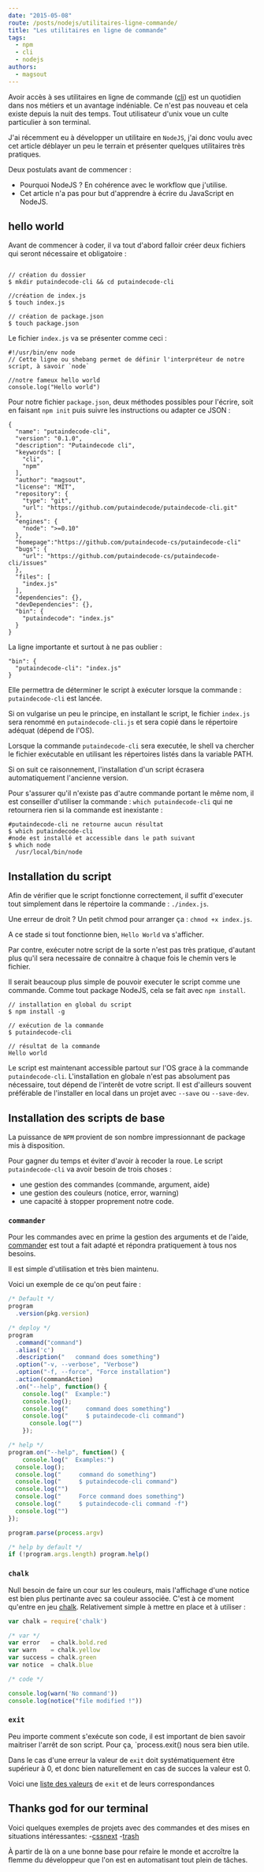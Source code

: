 ```yaml
---
date: "2015-05-08"
route: /posts/nodejs/utilitaires-ligne-commande/
title: "Les utilitaires en ligne de commande"
tags:
  - npm
  - cli
  - nodejs
authors:
  - magsout
---
```


Avoir accès à ses utilitaires en ligne de commande ([cli](https://en.wikipedia.org/wiki/Command-line_interface)) est un quotidien dans nos métiers et un avantage indéniable. Ce n'est pas nouveau et cela existe depuis la nuit des temps. Tout utilisateur
d'unix voue un culte particulier à son terminal.

J'ai récemment eu à développer un utilitaire en `NodeJS`, j'ai donc voulu avec cet article déblayer un peu le terrain
et présenter quelques utilitaires très pratiques.

Deux postulats avant de commencer :
- Pourquoi NodeJS ? En cohérence avec le workflow que j'utilise.
- Cet article n'a pas pour but d'apprendre à écrire du JavaScript en NodeJS.

## hello world

Avant de commencer à coder, il va tout d'abord falloir créer deux fichiers qui seront nécessaire et obligatoire :

```console

// création du dossier
$ mkdir putaindecode-cli && cd putaindecode-cli

//création de index.js
$ touch index.js

// création de package.json
$ touch package.json

```

Le fichier `index.js` va se présenter comme ceci :

```
#!/usr/bin/env node
// Cette ligne ou shebang permet de définir l'interpréteur de notre script, à savoir `node`

//notre fameux hello world
console.log("Hello world")

```

Pour notre fichier `package.json`, deux méthodes possibles pour l'écrire, soit en faisant `npm init` puis suivre les instructions ou adapter ce JSON :

```console
{
  "name": "putaindecode-cli",
  "version": "0.1.0",
  "description": "Putaindecode cli",
  "keywords": [
    "cli",
    "npm"
  ],
  "author": "magsout",
  "license": "MIT",
  "repository": {
    "type": "git",
    "url": "https://github.com/putaindecode/putaindecode-cli.git"
  },
  "engines": {
    "node": ">=0.10"
  },
  "homepage":"https://github.com/putaindecode-cs/putaindecode-cli"
  "bugs": {
    "url": "https://github.com/putaindecode-cs/putaindecode-cli/issues"
  },
  "files": [
    "index.js"
  ],
  "dependencies": {},
  "devDependencies": {},
  "bin": {
    "putaindecode": "index.js"
  }
}

```
La ligne importante et surtout à ne pas oublier :

```console
"bin": {
  "putaindecode-cli": "index.js"
}
```

Elle permettra de déterminer le script à exécuter lorsque la commande : `putaindecode-cli` est lancée.

Si on vulgarise un peu le principe, en installant le script, le fichier `index.js` sera renommé en `putaindecode-cli.js` et sera copié dans le répertoire adéquat (dépend de  l'OS).

Lorsque la commande `putaindecode-cli` sera executée, le shell va chercher le fichier exécutable en utilisant les répertoires listés dans la variable PATH.

Si on suit ce raisonnement, l'installation d'un script écrasera automatiquement l'ancienne version.

Pour s'assurer qu'il n'existe pas d'autre commande portant le même nom, il est conseiller d'utiliser la commande : `which putaindecode-cli` qui ne retournera rien si la commande est inexistante :

```console
#putaindecode-cli ne retourne aucun résultat
$ which putaindecode-cli
#node est installé et accessible dans le path suivant
$ which node
  /usr/local/bin/node
```

## Installation du script

Afin de vérifier que le script fonctionne correctement, il suffit d'executer  tout simplement dans le répertoire la commande : `./index.js`.

Une erreur de droit ? Un petit chmod pour arranger ça : `chmod +x index.js`.

A ce stade si tout fonctionne bien, `Hello World` va s'afficher.

Par contre, exécuter notre script de la sorte n'est pas très pratique, d'autant plus qu'il sera necessaire de connaitre à chaque fois le chemin vers le fichier.

Il serait beaucoup plus simple de pouvoir executer le script comme une commande. Comme tout package NodeJS, cela se fait avec `npm install`.


```console
// installation en global du script
$ npm install -g

// exécution de la commande
$ putaindecode-cli

// résultat de la commande
Hello world
```

Le script est maintenant accessible partout sur l'OS grace à la commande `putaindecode-cli`. L'installation en globale n'est pas absolument pas nécessaire, tout dépend de l'interêt de votre script.  Il est d'ailleurs souvent préférable de l'installer en local dans un projet avec `--save` ou `--save-dev`.

## Installation des scripts de base

La puissance de `NPM` provient de son nombre impressionnant de package mis à disposition.

Pour gagner du temps et éviter d'avoir à recoder la roue. Le script `putaindecode-cli` va avoir besoin de trois choses :

- une gestion des commandes (commande, argument, aide)
- une gestion des couleurs (notice, error, warning)
- une capacité à stopper proprement notre code.

### `commander`

Pour les commandes avec en prime la gestion des arguments et de l'aide, [commander](https://github.com/tj/commander) est tout a fait adapté et répondra pratiquement à tous nos besoins.

Il est simple d'utilisation et très bien maintenu.

Voici un exemple de ce qu'on peut faire :

```js
/* Default */
program
  .version(pkg.version)

/* deploy */
program
  .command("command")
  .alias('c')
  .description("   command does something")
  .option("-v, --verbose", "Verbose")
  .option("-f, --force", "Force installation")
  .action(commandAction)
  .on("--help", function() {
    console.log("  Example:")
    console.log();
    console.log("     command does something")
    console.log("     $ putaindecode-cli command")
	  console.log("")
	});

/* help */
program.on("--help", function() {
	console.log("  Examples:")
  console.log();
  console.log("     command do something")
  console.log("     $ putaindecode-cli command")
  console.log("")
  console.log("     Force command does something")
  console.log("     $ putaindecode-cli command -f")
  console.log("")
});

program.parse(process.argv)

/* help by default */
if (!program.args.length) program.help()

```

### `chalk`

Null besoin de faire un cour sur les couleurs, mais l'affichage d'une notice est bien plus pertinante avec sa couleur associée. C'est à ce moment qu'entre en jeu [chalk](https://github.com/sindresorhus/chalk). Relativement simple à mettre en place et à utiliser :

```js
var chalk = require('chalk')

/* var */
var error   = chalk.bold.red
var warn    = chalk.yellow
var success = chalk.green
var notice  = chalk.blue

/* code */

console.log(warn('No command'))
console.log(notice("file modified !"))

```
### `exit`

Peu importe comment s'exécute son code, il est important de bien savoir maitriser l'arrêt de son script. Pour ça, `process.exit() nous sera bien utile.

Dans le cas d'une erreur la valeur de `exit` doit systématiquement être supérieur à 0, et donc bien naturellement en cas de succes la valeur est 0.

Voici une [liste des valeurs](http://www.virtsync.com/c-error-codes-include-errno) de `exit` et de leurs correspondances

## Thanks god for our terminal

Voici quelques exemples de projets avec des commandes et des mises en situations intéressantes: -[cssnext](https://github.com/cssnext/cssnext/blob/master/bin/cssnext.js)
-[trash](https://github.com/sindresorhus/trash/blob/master/cli.js)

À partir de là on a une bonne base pour refaire le monde et accroître la flemme du développeur que l'on est en automatisant tout plein de tâches.
